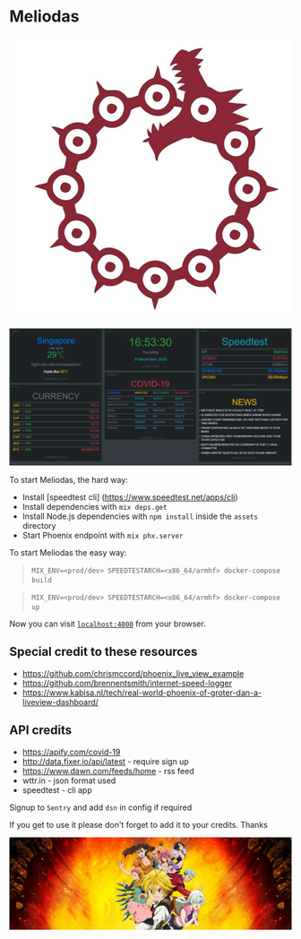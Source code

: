 # Meliodas

![Image](/assets/static/images/dragon_sin.jpeg)

![Image](/assets/static/images/smart_display.png)



To start Meliodas, the hard way:

  * Install [speedtest cli] (https://www.speedtest.net/apps/cli)
  * Install dependencies with `mix deps.get`
  * Install Node.js dependencies with `npm install` inside the `assets` directory
  * Start Phoenix endpoint with `mix phx.server`


To start Meliodas the easy way:

> `MIX_ENV=<prod/dev> SPEEDTESTARCH=<x86_64/armhf> docker-compose build`

> `MIX_ENV=<prod/dev> SPEEDTESTARCH=<x86_64/armhf> docker-compose up`


Now you can visit [`localhost:4000`](http://localhost:4000) from your browser.

## Special credit to these resources

* https://github.com/chrismccord/phoenix_live_view_example
* https://github.com/brennentsmith/internet-speed-logger
* https://www.kabisa.nl/tech/real-world-phoenix-of-groter-dan-a-liveview-dashboard/

## API credits
* https://apify.com/covid-19
* http://data.fixer.io/api/latest - require sign up
* https://www.dawn.com/feeds/home - rss feed
* wttr.in - json format used
* speedtest - cli app

Signup to `Sentry` and add `dsn` in config if required

If you get to use it please don't forget to add it to your credits. Thanks

![Image](/assets/static/images/seven_deadly_sins.jpeg)
